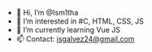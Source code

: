 - 👋 Hi, I’m @Ism1tha
- 👀 I’m interested in #C, HTML, CSS, JS
- 🌱 I’m currently learning Vue JS
- 📫 Contact: isgalvez24@gmail.com

<!---
Ism1tha/Ism1tha is a ✨ special ✨ repository because its `README.md` (this file) appears on your GitHub profile.
You can click the Preview link to take a look at your changes.
--->

